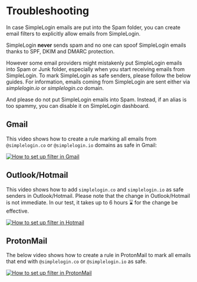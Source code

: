 # Troubleshooting

In case SimpleLogin emails are put into the Spam folder, you can create email filters to explicitly allow emails from SimpleLogin.

SimpleLogin **never** sends spam and no one can spoof SimpleLogin emails thanks to SPF, DKIM and DMARC protection.

However some email providers might mistakenly put SimpleLogin emails into Spam or Junk folder, especially when you start receiving emails from SimpleLogin. To mark SimpleLogin as safe senders, please follow the below guides. For information, emails coming from SimpleLogin are sent either via *simplelogin.io* or *simplelogin.co* domain.

And please do not put SimpleLogin emails into Spam. Instead, if an alias is too spammy, you can disable it on SimpleLogin dashboard.

## Gmail

This video shows how to create a rule marking all emails from `@simplelogin.co` or `@simplelogin.io` domains as safe in Gmail:

[![How to set up filter in Gmail](https://img.youtube.com/vi/se-QIH-AmJc/0.jpg)](https://www.youtube.com/watch?v=se-QIH-AmJc)

## Outlook/Hotmail

This video shows how to add `simplelogin.co` and `simplelogin.io` as safe senders in Outlook/Hotmail. Please note that the change in Outlook/Hotmail is not immediate. In our test, it takes up to 6 hours ⌛️ for the change be effective.

[![How to set up filter in Hotmail](https://img.youtube.com/vi/Qk2TZA-ORx0/0.jpg)](https://www.youtube.com/watch?v=Qk2TZA-ORx0)

## ProtonMail

The below video shows how to create a rule in ProtonMail to mark all emails that end with `@simplelogin.co` or `@simplelogin.io` as safe.

[![How to set up filter in ProtonMail](https://img.youtube.com/vi/Ek28fFv8R3M/0.jpg)](https://www.youtube.com/watch?v=Ek28fFv8R3M)